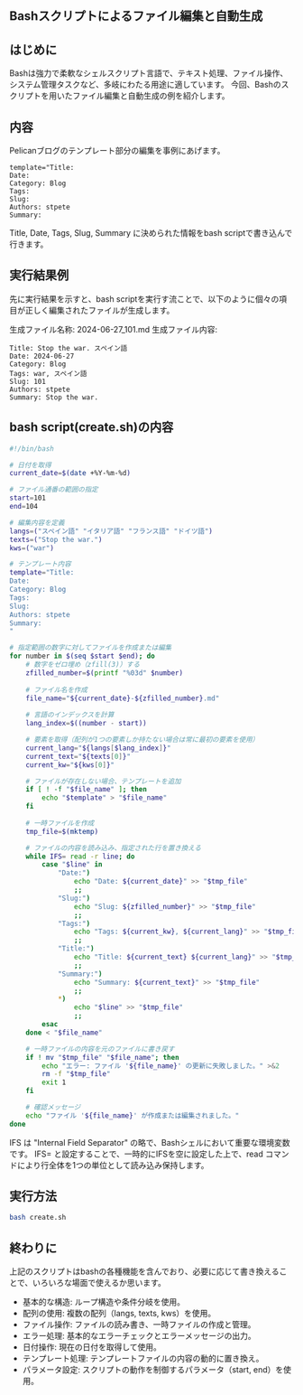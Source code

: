 ## Bashスクリプトによるファイル編集と自動生成

## はじめに
Bashは強力で柔軟なシェルスクリプト言語で、テキスト処理、ファイル操作、システム管理タスクなど、多岐にわたる用途に適しています。
今回、Bashのスクリプトを用いたファイル編集と自動生成の例を紹介します。

## 内容
Pelicanブログのテンプレート部分の編集を事例にあげます。
```text
template="Title:
Date:
Category: Blog
Tags:
Slug:
Authors: stpete
Summary:
```
Title, Date, Tags, Slug, Summary に決められた情報をbash scriptで書き込んで行きます。


## 実行結果例
先に実行結果を示すと、bash scriptを実行す流ことで、以下のように個々の項目が正しく編集されたファイルが生成します。

生成ファイル名称: 2024-06-27_101.md
生成ファイル内容:
```text
Title: Stop the war. スペイン語
Date: 2024-06-27
Category: Blog
Tags: war, スペイン語
Slug: 101
Authors: stpete
Summary: Stop the war.
```

## bash script(create.sh)の内容
```bash
#!/bin/bash

# 日付を取得
current_date=$(date +%Y-%m-%d)

# ファイル通番の範囲の指定
start=101
end=104

# 編集内容を定義
langs=("スペイン語" "イタリア語" "フランス語" "ドイツ語")
texts=("Stop the war.")
kws=("war")

# テンプレート内容
template="Title:
Date:
Category: Blog
Tags:
Slug:
Authors: stpete
Summary:
"

# 指定範囲の数字に対してファイルを作成または編集
for number in $(seq $start $end); do
    # 数字をゼロ埋め（zfill(3)）する
    zfilled_number=$(printf "%03d" $number)
    
    # ファイル名を作成
    file_name="${current_date}-${zfilled_number}.md"
    
    # 言語のインデックスを計算
    lang_index=$((number - start))

    # 要素を取得（配列が1つの要素しか持たない場合は常に最初の要素を使用）
    current_lang="${langs[$lang_index]}"
    current_text="${texts[0]}"
    current_kw="${kws[0]}"

    # ファイルが存在しない場合、テンプレートを追加
    if [ ! -f "$file_name" ]; then
        echo "$template" > "$file_name"
    fi
    
    # 一時ファイルを作成
    tmp_file=$(mktemp)

    # ファイルの内容を読み込み、指定された行を置き換える
    while IFS= read -r line; do
        case "$line" in
            "Date:")
                echo "Date: ${current_date}" >> "$tmp_file"
                ;;
            "Slug:")
                echo "Slug: ${zfilled_number}" >> "$tmp_file"
                ;;
            "Tags:")
                echo "Tags: ${current_kw}, ${current_lang}" >> "$tmp_file"
                ;;
            "Title:")
                echo "Title: ${current_text} ${current_lang}" >> "$tmp_file"
                ;;
            "Summary:")
                echo "Summary: ${current_text}" >> "$tmp_file"
                ;;
            *)
                echo "$line" >> "$tmp_file"
                ;;
        esac
    done < "$file_name"

    # 一時ファイルの内容を元のファイルに書き戻す
    if ! mv "$tmp_file" "$file_name"; then
        echo "エラー: ファイル '${file_name}' の更新に失敗しました。" >&2
        rm -f "$tmp_file"
        exit 1
    fi

    # 確認メッセージ
    echo "ファイル '${file_name}' が作成または編集されました。"
done
```
IFS は "Internal Field Separator" の略で、Bashシェルにおいて重要な環境変数です。
IFS= と設定することで、一時的にIFSを空に設定した上で、read コマンドにより行全体を1つの単位として読み込み保持します。

## 実行方法
```bash
bash create.sh
```

## 終わりに
上記のスクリプトはbashの各種機能を含んでおり、必要に応じて書き換えることで、いろいろな場面で使えるか思います。

* 基本的な構造: ループ構造や条件分岐を使用。
* 配列の使用: 複数の配列（langs, texts, kws）を使用。
* ファイル操作: ファイルの読み書き、一時ファイルの作成と管理。
* エラー処理: 基本的なエラーチェックとエラーメッセージの出力。
* 日付操作: 現在の日付を取得して使用。
* テンプレート処理: テンプレートファイルの内容の動的に置き換え。
* パラメータ設定: スクリプトの動作を制御するパラメータ（start, end）を使用。


